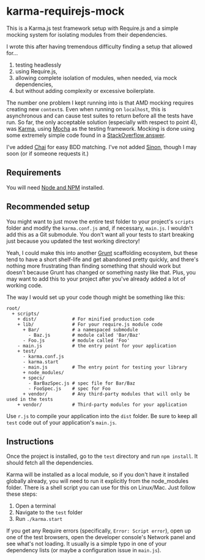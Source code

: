 karma-requirejs-mock
====================

This is a Karma.js test framework setup with Require.js and a simple mocking system for isolating modules from their dependencies. 

I wrote this after having tremendous difficulty finding a setup that allowed for...

 1. testing headlessly
 2. using Require.js,
 3. allowing complete isolation of modules, when needed, via mock dependencies,
 4. but without adding complexity or excessive boilerplate. 

The number one problem I kept running into is that AMD mocking requires creating new `context`s. Even when running on `localhost`, this is asynchronous and can cause test suites to return before all the tests have run. So far, the only acceptable solution (especially with respect to point 4), was [Karma](http://karma-runner.github.io/0.8/index.html), using [Mocha](http://visionmedia.github.io/mocha/) as the testing framework. Mocking is done using some extremely simple code found in a [StackOverflow answer](http://stackoverflow.com/questions/11439540/how-can-i-mock-dependencies-for-unit-testing-in-requirejs/11695463#11695463).

I've added [Chai](http://chaijs.com/) for easy BDD matching. I've not added [Sinon](http://sinonjs.org/), though I may soon (or if someone requests it.)

## Requirements

You will need [Node and NPM](http://nodejs.org/) installed. 

## Recommended setup

You might want to just move the entire test folder to your project's `scripts` folder and modify the `karma.conf.js` and, if necessary, `main.js`. I wouldn't add this as a Git submodule. You don't want all your tests to start breaking just because you updated the test working directory!

Yeah, I could make this into another [Grunt](http://gruntjs.com/) scaffolding ecosystem, but these tend to have a short shelf-life and get abandoned pretty quickly, and there's nothing more frustrating than finding something that should work but doesn't because Grunt has changed or something nasty like that. Plus, you may want to add this to your project after you've already added a lot of working code.  

The way I would set up your code though might be something like this:

    root/
      + scripts/
        + dist/             # For minified production code
        + lib/              # For your require.js module code
          + Bar/            # a namespaced submodule
            - Baz.js        # module called 'Bar/Baz'
          - Foo.js          # module called 'Foo'
        - main.js           # the entry point for your application
        + test/
          - karma.conf.js
          - karma.start
          - main.js         # The entry point for testing your library
          + node_modules/
          + specs/
            - BarBazSpec.js # spec file for Bar/Baz
            - FooSpec.js    # spec for Foo
          + vendor/         # Any third-party modules that will only be used in the tests
        + vendor/           # Third-party modules for your application

Use `r.js` to compile your application into the `dist` folder. Be sure to keep all `test` code out of your application's `main.js`.

## Instructions

Once the project is installed, go to the `test` directory and run `npm install`. It should fetch all the dependencies. 

Karma will be installed as a local module, so if you don't have it installed globally already, you will need to run it explicitly from the node\_modules folder. There is a shell script you can use for this on Linux/Mac. Just follow these steps:

 1. Open a terminal
 2. Navigate to the `test` folder
 3. Run `./karma.start`

If you get any Require errors (specifically, `Error: Script error`), open up one of the test browsers, open the developer console's Network panel and see what's not loading. It usually is a simple typo in one of your dependency lists (or maybe a configuration issue in `main.js`).

